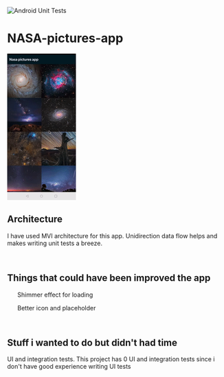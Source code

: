 ![Android Unit Tests](https://github.com/AnirudhBhat/Reddit-client/workflows/Android%20Unit%20Tests/badge.svg)

# NASA-pictures-app

![](https://github.com/AnirudhBhat/NASA-pictures-app/blob/master/gifs/Nasa_pictures_app.gif)

## Architecture

I have used MVI architecture for this app. Unidirection data flow helps and makes writing unit tests a breeze.

<br>

## Things that could have been improved the app

<ol>Shimmer effect for loading</ol>
<ol>Better icon and placeholder</ol>

<br>

## Stuff i wanted to do but didn't had time

UI and integration tests. This project has 0 UI and integration tests since i don't have good experience writing UI tests
